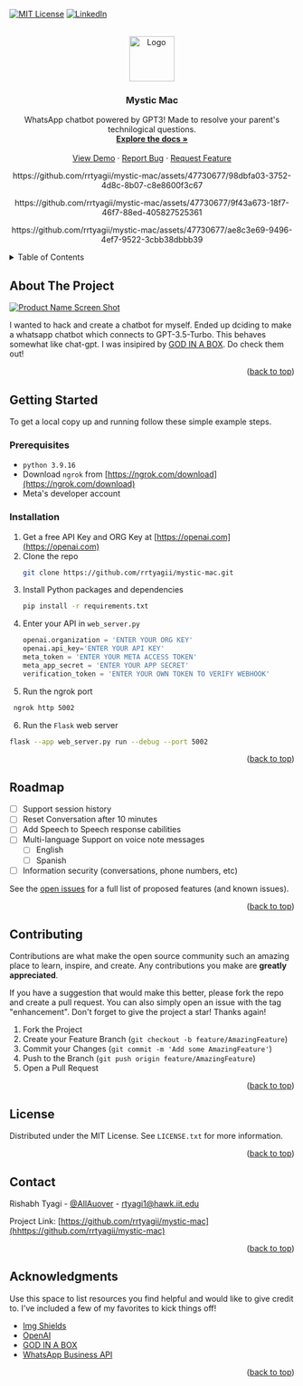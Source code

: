 <!-- Improved compatibility of back to top link: See: https://github.com/othneildrew/Best-README-Template/pull/73 -->
<a name="readme-top"></a>
<!--
*** Thanks for checking out the Best-README-Template. If you have a suggestion
*** that would make this better, please fork the repo and create a pull request
*** or simply open an issue with the tag "enhancement".
*** Don't forget to give the project a star!
*** Thanks again! Now go create something AMAZING! :D
-->



<!-- PROJECT SHIELDS -->
<!--
*** I'm using markdown "reference style" links for readability.
*** Reference links are enclosed in brackets [ ] instead of parentheses ( ).
*** See the bottom of this document for the declaration of the reference variables
*** for contributors-url, forks-url, etc. This is an optional, concise syntax you may use.
*** https://www.markdownguide.org/basic-syntax/#reference-style-links
-->
<!-- [![Contributors][contributors-shield]][contributors-url]
[![Forks][forks-shield]][forks-url]
[![Stargazers][stars-shield]][stars-url]
[![Issues][issues-shield]][issues-url] -->
[![MIT License][license-shield]][license-url]
[![LinkedIn][linkedin-shield]][linkedin-url]



<!-- PROJECT LOGO -->
<br />
<div align="center">
  <a href="https://github.com/rrtyagii/mystic-mac">
    <img src="images/DALL·E 2022-08-10 17.40.59 - An astronaut lounging in a tropical resort in space, pixel art.png" alt="Logo" width="80" height="80">
  </a>

  <h3 align="center">Mystic Mac</h3>

  <p align="center">
    WhatsApp chatbot powered by GPT3! Made to resolve your parent's technilogical questions. 
    <br />
    <a href="https://github.com/rrtyagii/mystic-mac"><strong>Explore the docs »</strong></a>
    <br />
    <br />
    <a href="https://github.com/rrtyagii/mystic-mac">View Demo</a>
    ·
    <a href="https://github.com/othneildrew/Best-README-Template/issues">Report Bug</a>
    ·
    <a href="https://github.com/othneildrew/Best-README-Template/issues">Request Feature</a>
  </p>
</div>


<p align="center">
https://github.com/rrtyagii/mystic-mac/assets/47730677/98dbfa03-3752-4d8c-8b07-c8e8600f3c67
</p>

<p align="center">
https://github.com/rrtyagii/mystic-mac/assets/47730677/9f43a673-18f7-46f7-88ed-405827525361
</p>

<p align="center">
https://github.com/rrtyagii/mystic-mac/assets/47730677/ae8c3e69-9496-4ef7-9522-3cbb38dbbb39
</p>


<!-- TABLE OF CONTENTS -->
<details>
  <summary>Table of Contents</summary>
  <ol>
    <li>
      <a href="#about-the-project">About The Project</a>
    </li>
    <li>
      <a href="#getting-started">Getting Started</a>
      <ul>
        <li><a href="#prerequisites">Prerequisites</a></li>
        <li><a href="#installation">Installation</a></li>
      </ul>
    </li>
    <li><a href="#roadmap">Roadmap</a></li>
    <li><a href="#contributing">Contributing</a></li>
    <li><a href="#license">License</a></li>
    <li><a href="#contact">Contact</a></li>
    <li><a href="#acknowledgments">Acknowledgments</a></li>
  </ol>
</details>



<!-- ABOUT THE PROJECT -->
## About The Project

[![Product Name Screen Shot][product-screenshot]](https://example.com)

I wanted to hack and create a chatbot for myself. Ended up dciding to make a whatsapp chatbot which connects to GPT-3.5-Turbo. This behaves somewhat like chat-gpt. I was insipired by [GOD IN A BOX](https://godinabox.co/). Do check them out!

<p align="right">(<a href="#readme-top">back to top</a>)</p>



<!-- GETTING STARTED -->
## Getting Started

To get a local copy up and running follow these simple example steps.

### Prerequisites

<!-- This is an example of how to list things you need to use the software and how to install them. -->
* `python 3.9.16`
* Download `ngrok` from [https://ngrok.com/download](https://ngrok.com/download)
* Meta's developer account

### Installation

<!-- _Below is an example of how you can instruct your audience on installing and setting up your app. This template doesn't rely on any external dependencies or services._ -->

1. Get a free API Key and ORG Key at [https://openai.com](https://openai.com)
2. Clone the repo
   ```sh
   git clone https://github.com/rrtyagii/mystic-mac.git
   ```
3. Install Python packages and dependencies
   ```sh
   pip install -r requirements.txt
   ```
4. Enter your API in `web_server.py`
   ```py
   openai.organization = 'ENTER YOUR ORG KEY'
   openai.api_key='ENTER YOUR API KEY'
   meta_token = 'ENTER YOUR META ACCESS TOKEN'
   meta_app_secret = 'ENTER YOUR APP SECRET'  
   verification_token = 'ENTER YOUR OWN TOKEN TO VERIFY WEBHOOK'
   ```
5. Run the ngrok port
  ```sh
   ngrok http 5002
  ```
6. Run the `Flask` web server
  ```sh
  flask --app web_server.py run --debug --port 5002
  ```
<p align="right">(<a href="#readme-top">back to top</a>)</p>


<!-- ROADMAP -->
## Roadmap

- [ ] Support session history
- [ ] Reset Conversation after 10 minutes
- [ ] Add Speech to Speech response cabilities
- [ ] Multi-language Support on voice note messages
    - [ ] English
    - [ ] Spanish
- [ ] Information security (conversations, phone numbers, etc)

See the [open issues](https://github.com/othneildrew/Best-README-Template/issues) for a full list of proposed features (and known issues).

<p align="right">(<a href="#readme-top">back to top</a>)</p>



<!-- CONTRIBUTING -->
## Contributing

Contributions are what make the open source community such an amazing place to learn, inspire, and create. Any contributions you make are **greatly appreciated**.

If you have a suggestion that would make this better, please fork the repo and create a pull request. You can also simply open an issue with the tag "enhancement".
Don't forget to give the project a star! Thanks again!

1. Fork the Project
2. Create your Feature Branch (`git checkout -b feature/AmazingFeature`)
3. Commit your Changes (`git commit -m 'Add some AmazingFeature'`)
4. Push to the Branch (`git push origin feature/AmazingFeature`)
5. Open a Pull Request

<p align="right">(<a href="#readme-top">back to top</a>)</p>



<!-- LICENSE -->
## License

Distributed under the MIT License. See `LICENSE.txt` for more information.

<p align="right">(<a href="#readme-top">back to top</a>)</p>



<!-- CONTACT -->
## Contact

Rishabh Tyagi - [@AllAuover](https://twitter.com/AllAuover) - rtyagi1@hawk.iit.edu

Project Link: [https://github.com/rrtyagii/mystic-mac](hhttps://github.com/rrtyagii/mystic-mac)

<p align="right">(<a href="#readme-top">back to top</a>)</p>


<!-- ACKNOWLEDGMENTS -->
## Acknowledgments

Use this space to list resources you find helpful and would like to give credit to. I've included a few of my favorites to kick things off!

* [Img Shields](https://shields.io)
* [OpenAI](https://openai.com/)
* [GOD IN A BOX](https://godinabox.co/)
* [WhatsApp Business API](https://developers.facebook.com/docs/whatsapp/cloud-api)

<p align="right">(<a href="#readme-top">back to top</a>)</p>



<!-- MARKDOWN LINKS & IMAGES -->
<!-- https://www.markdownguide.org/basic-syntax/#reference-style-links -->
<!-- [contributors-shield]: https://img.shields.io/github/contributors/othneildrew/Best-README-Template.svg?style=for-the-badge
[contributors-url]: https://github.com/rrtyagii/mystic-mac/graphs/contributors
[forks-shield]: https://img.shields.io/github/forks/othneildrew/Best-README-Template.svg?style=for-the-badge
[forks-url]: https://github.com/othneildrew/Best-README-Template/network/members
[stars-shield]: https://img.shields.io/github/stars/othneildrew/Best-README-Template.svg?style=for-the-badge
[stars-url]: https://github.com/othneildrew/Best-README-Template/stargazers
[issues-shield]: https://img.shields.io/github/issues/othneildrew/Best-README-Template.svg?style=for-the-badge
[issues-url]: https://github.com/othneildrew/Best-README-Template/issues -->
[license-shield]: https://img.shields.io/github/license/othneildrew/Best-README-Template.svg?style=for-the-badge
[license-url]: https://github.com/rrtyagii/mystic-mac/blob/main/LICENSE
[linkedin-shield]: https://img.shields.io/badge/-LinkedIn-black.svg?style=for-the-badge&logo=linkedin&colorB=555
[linkedin-url]: https://www.linkedin.com/in/rtyagi1/
[product-screenshot]: images/screenshot.png
[Flask]: https://img.shields.io/badge/flask-%23000.svg?style=for-the-badge&logo=flask&logoColor=white
[VS Code Insiders]: https://img.shields.io/badge/VS%20Code%20Insiders-35b393.svg?style=for-the-badge&logo=visual-studio-code&logoColor=white
